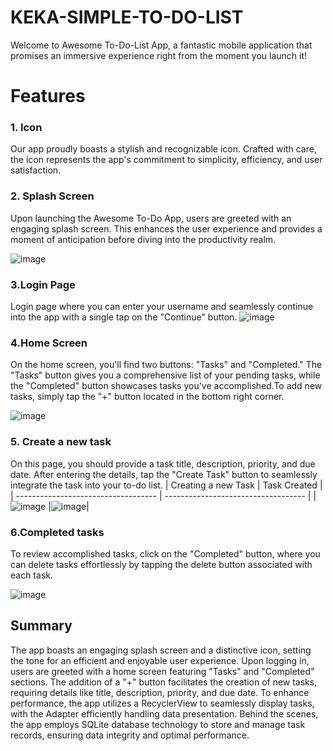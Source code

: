 # KEKA-SIMPLE-TO-DO-LIST
Welcome to Awesome To-Do-List App, a fantastic mobile application that promises an immersive experience right from the moment you launch it! 
# Features
### 1. Icon
Our app proudly boasts a stylish and recognizable icon. Crafted with care, the icon represents the app's commitment to simplicity, efficiency, and user satisfaction.
### 2. Splash Screen
Upon launching the Awesome To-Do App, users are greeted with an engaging splash screen. This enhances the user experience and provides a moment of anticipation before diving into the productivity realm.

![image](https://github.com/sravs1407/Keka-To-Do-Application/assets/95563750/c4ff514b-62b2-42d3-bb65-5d779ea32c12)
### 3.Login Page
Login page where you can enter your username and seamlessly continue into the app with a single tap on the "Continue" button. 
![image](https://github.com/sravs1407/Keka-To-Do-Application/assets/95563750/8080d3d0-046e-4d68-b092-d9413f4457ff)

### 4.Home Screen
On the home screen, you'll find two buttons: "Tasks" and "Completed." The "Tasks" button gives you a comprehensive list of your pending tasks, while the "Completed" button showcases tasks you've accomplished.To add new tasks, simply tap the "+" button located in the bottom right corner. 

![image](https://github.com/sravs1407/Keka-To-Do-Application/assets/95563750/cb4d086f-c3c5-4ba8-9945-c8eb6c1821c5)

### 5. Create a new task
On this page, you should provide a task title, description, priority, and due date. After entering the details, tap the "Create Task" button to seamlessly integrate the task into your to-do list.
| Creating a new Task                           | Task Created                       |
| ----------------------------------- | ----------------------------------- |
| ![image](https://github.com/sravs1407/Keka-To-Do-Application/assets/95563750/534f1ab9-1812-465a-a6e8-8adf55593f04) |![image](https://github.com/sravs1407/Keka-To-Do-Application/assets/95563750/a7b900d5-2a81-4f5f-916f-6292a07111d3)|
### 6.Completed tasks
To review accomplished tasks, click on the "Completed" button, where you can delete tasks effortlessly by tapping the delete button associated with each task.

![image](https://github.com/sravs1407/Keka-To-Do-Application/assets/95563750/90b6da24-6e23-42be-b727-20bdb6c64325)

 ## Summary
The app boasts an engaging splash screen and a distinctive icon, setting the tone for an efficient and enjoyable user experience. Upon logging in, users are greeted with a home screen featuring "Tasks" and "Completed" sections. The addition of a "+" button facilitates the creation of new tasks, requiring details like title, description, priority, and due date. To enhance performance, the app utilizes a RecyclerView to seamlessly display tasks, with the Adapter efficiently handling data presentation. Behind the scenes, the app employs SQLite database technology to store and manage task records, ensuring data integrity and optimal performance.

 









